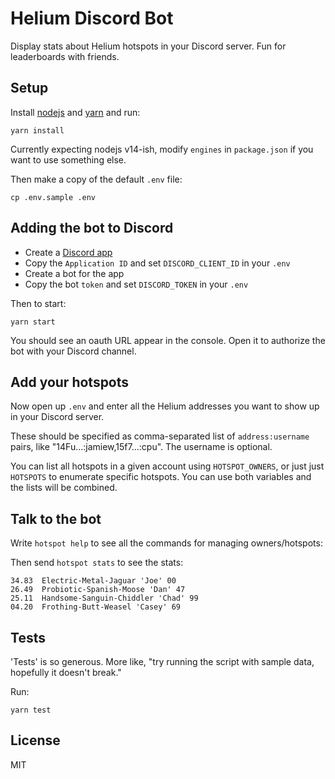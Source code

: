 # Helium Discord Bot

Display stats about Helium hotspots in your Discord server. Fun for leaderboards with friends.

## Setup

Install [nodejs](https://nodejs.org/en/) and [yarn](https://yarnpkg.com/) and run:

```
yarn install
```

Currently expecting nodejs v14-ish, modify `engines` in `package.json` if you want to use something else.

Then make a copy of the default `.env` file:

```
cp .env.sample .env
```

## Adding the bot to Discord

- Create a [Discord app](https://discord.com/developers/applications)
- Copy the `Application ID` and set `DISCORD_CLIENT_ID` in your `.env`
- Create a bot for the app
- Copy the bot `token` and set `DISCORD_TOKEN` in your `.env`

Then to start:

```
yarn start
```

You should see an oauth URL appear in the console. Open it to authorize the bot with your Discord channel.

## Add your hotspots

Now open up `.env` and enter all the Helium addresses you want to show up in your Discord server.

These should be specified as comma-separated list of `address:username` pairs, like "14Fu...:jamiew,15f7...:cpu". The username is optional.

You can list all hotspots in a given account using `HOTSPOT_OWNERS`, or just just `HOTSPOTS` to enumerate specific hotspots. You can use both variables and the lists will be combined.

## Talk to the bot

Write `hotspot help` to see all the commands for managing owners/hotspots:

Then send `hotspot stats` to see the stats:

```
34.83  Electric-Metal-Jaguar 'Joe' 00
26.49  Probiotic-Spanish-Moose 'Dan' 47
25.11  Handsome-Sanguin-Chiddler 'Chad' 99
04.20  Frothing-Butt-Weasel 'Casey' 69
```

## Tests

'Tests' is so generous. More like, "try running the script with sample data, hopefully it doesn't break." 

Run:

```
yarn test
```

## License

MIT 

